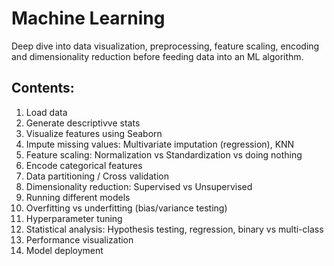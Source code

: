 # Machine Learning
Deep dive into data visualization, preprocessing, feature scaling, encoding and dimensionality reduction before feeding data into an ML algorithm.

## Contents:
1. Load data
2. Generate descriptivve stats
3. Visualize features using Seaborn
4. Impute missing values: Multivariate imputation (regression), KNN
5. Feature scaling: Normalization vs Standardization vs doing nothing
6. Encode categorical features
7. Data partitioning / Cross validation
8. Dimensionality reduction: Supervised vs Unsupervised
9. Running different models
10. Overfitting vs underfitting (bias/variance testing)
11. Hyperparameter tuning
12. Statistical analysis: Hypothesis testing, regression, binary vs multi-class
13. Performance visualization
14. Model deployment
